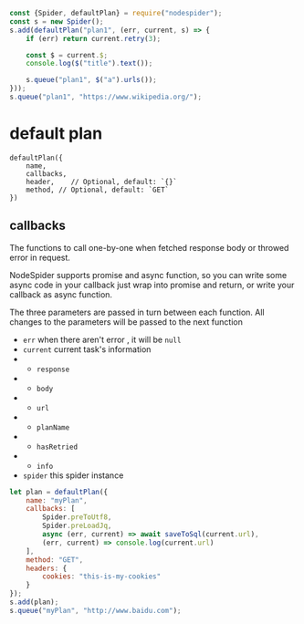 ```javascript
const {Spider, defaultPlan} = require("nodespider");
const s = new Spider();
s.add(defaultPlan("plan1", (err, current, s) => {
    if (err) return current.retry(3);

    const $ = current.$;
    console.log($("title").text());

    s.queue("plan1", $("a").urls());
}));
s.queue("plan1", "https://www.wikipedia.org/");
```

# default plan
```
defaultPlan({
    name,
    callbacks,
    header,    // Optional, default: `{}`
    method, // Optional, default: `GET`
})
```
## callbacks
The functions to call one-by-one when fetched response body or throwed error in request.

NodeSpider supports promise and async function, so you can write some async code in your callback just wrap into promise and return, or write your callback as async function.

The three parameters are passed in turn between each function. All changes to the parameters will be passed to the next function
- `err` when there aren't error , it will be `null`
- `current` current task's information
- - `response`
- - `body`
- - `url`
- - `planName`
- - `hasRetried`
- - `info`
- `spider`  this spider instance

```javascript
let plan = defaultPlan({
    name: "myPlan",
    callbacks: [
        Spider.preToUtf8,
        Spider.preLoadJq,
        async (err, current) => await saveToSql(current.url),
        (err, current) => console.log(current.url)
    ],
    method: "GET",
    headers: {
        cookies: "this-is-my-cookies"
    }
});
s.add(plan);
s.queue("myPlan", "http://www.baidu.com");
```